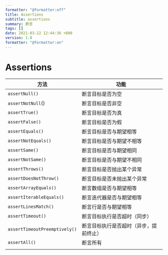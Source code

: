 ```yaml
---
formatter: "@formatter:off"
title: Assertions 
subtitle: assertions 
summary: 断言 
tags: [] 
date: 2021-03-22 12:44:36 +800 
version: 1.0
formatter: "@formatter:on"
---
```


# Assertions



| 方法                          | 功能                                   |
| ----------------------------- | -------------------------------------- |
| `assertNull()`                | 断言目标是否为空                       |
| `assertNotNull`()             | 断言目标是否非空                       |
| `assertTrue()`                | 断言目标是否为真                       |
| `assertFalse()`               | 断言目标是否为假                       |
| `assertEquals()`              | 断言目标是否与期望相等                 |
| `assertNotEquals()`           | 断言目标是否与期望不相等               |
| `assertSame()`                | 断言目标是否与期望相同                 |
| `assertNotSame()`             | 断言目标是否与期望不相同               |
| `assertThrows()`              | 断言目标是否抛出某个异常               |
| `assertDoesNotThrow()`        | 断言目标是否未抛出某个异常             |
| `assertArrayEquals()`         | 断言数组是否与期望相等                 |
| `assertIterableEquals()`      | 断言迭代器是否与期望相等               |
| `assertLinesMatch()`          | 断言行是否与期望相等                   |
| `assertTimeout()`             | 断言目标执行是否超时（同步）           |
| `assertTimeoutPreemptively()` | 断言目标执行是否超时（异步，提前终止） |
| `assertAll()`                 | 断言所有                               |
|                               |                                        |

